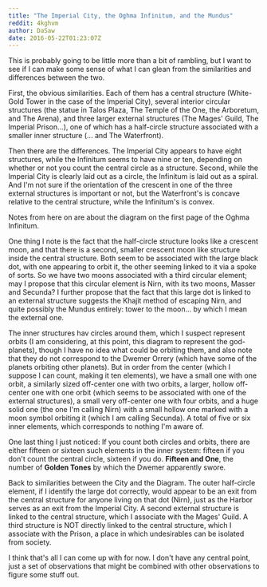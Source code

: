 ```yaml
---
title: "The Imperial City, the Oghma Infinitum, and the Mundus"
reddit: 4kghvm
author: DaSaw
date: 2016-05-22T01:23:07Z
---
```


This is probably going to be little more than a bit of rambling, but I want to see if I can make some sense of what I can glean from the similarities and differences between the two.

First, the obvious similarities. Each of them has a central structure (White-Gold Tower in the case of the Imperial City), several interior circular structures (the statue in Talos Plaza, The Temple of the One, the Arboretum, and The Arena), and three larger external structures (The Mages' Guild, The Imperial Prison...), one of which has a half-circle structure associated with a smaller inner structure (... and The Waterfront).

Then there are the differences. The Imperial City appears to have eight structures, while the Infinitum seems to have nine or ten, depending on whether or not you count the central circle as a structure. Second, while the Imperial City is clearly laid out as a circle, the Infinitum is laid out as a spiral. And I'm not sure if the orientation of the crescent in one of the three external structures is important or not, but the Waterfront's is concave relative to the central structure, while the Infinitum's is convex.

Notes from here on are about the diagram on the first page of the Oghma Infinitum.

One thing I note is the fact that the half-circle structure looks like a crescent moon, and that there is a second, smaller crescent moon like structure inside the central structure. Both seem to be associated with the large black dot, with one appearing to orbit it, the other seeming linked to it via a spoke of sorts. So we have two moons associated with a third circular element; may I propose that this circular element is Nirn, with its two moons, Masser and Secunda? I further propose that the fact that this large dot is linked to an external structure suggests the Khajit method of escaping Nirn, and quite possibly the Mundus entirely: tower to the moon... by which I mean the external one.

The inner structures hav circles around them, which I suspect represent orbits (I am considering, at this point, this diagram to represent the god-planets), though I have no idea what could be orbiting them, and also note that they do not correspond to the Dwemer Orrery (which have some of the planets orbiting other planets). But in order from the center (which I suppose I can count, making it ten elements), we have a small one with one orbit, a similarly sized off-center one with two orbits, a larger, hollow off-center one with one orbit (which seems to be associated with one of the external structures), a small very off-center one with four orbits, and a huge solid one (the one I'm calling Nirn) with a small hollow one marked with a moon symbol orbiting it (which I am calling Secunda). A total of five or six inner elements, which corresponds to nothing I'm aware of.

One last thing I just noticed: If you count both circles and orbits, there are either fifteen or sixteen such elements in the inner system: fifteen if you don't count the central circle, sixteen if you do. **Fifteen and One**, the number of **Golden Tones** by which the Dwemer apparently swore.

Back to similarities between the City and the Diagram. The outer half-circle element, if I identify the large dot correctly, would appear to be an exit from the central structure for anyone living on that dot (Nirn), just as the Harbor serves as an exit from the Imperial City. A second external structure is linked to the central structure, which I associate with the Mages' Guild. A third structure is NOT directly linked to the central structure, which I associate with the Prison, a place in which undesirables can be isolated from society.

I think that's all I can come up with for now. I don't have any central point, just a set of observations that might be combined with other observations to figure some stuff out.
